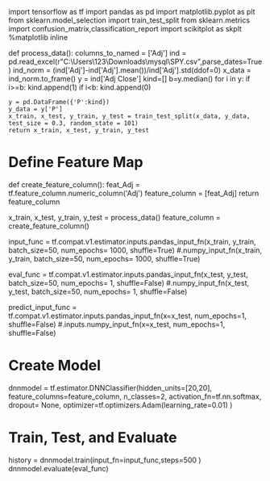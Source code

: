 import tensorflow as tf
import pandas as pd
import matplotlib.pyplot as plt
from sklearn.model_selection import train_test_split
from sklearn.metrics import confusion_matrix,classification_report
import scikitplot as skplt
%matplotlib inline

def process_data():
    columns_to_named = ['Adj']
    ind = pd.read_excel(r"C:\Users\123\Downloads\mysql\SPY.csv",parse_dates=True)
    ind_norm = (ind['Adj']-ind['Adj'].mean())/ind['Adj'].std(ddof=0)
    x_data = ind_norm.to_frame()
    y = ind['Adj Close']
    kind=[]
    b=y.median()
    for i in y:
        if i>=b:
            kind.append(1)
        if i<b:
            kind.append(0)

    y = pd.DataFrame({'P':kind})
    y_data = y['P']
    x_train, x_test, y_train, y_test = train_test_split(x_data, y_data, test_size = 0.3, random_state = 101)
    return x_train, x_test, y_train, y_test

 # Define Feature Map

  def create_feature_column():
    feat_Adj = tf.feature_column.numeric_column('Adj')
    feature_column = [feat_Adj]
    return feature_column

x_train, x_test, y_train, y_test = process_data()
feature_column = create_feature_column()

input_func = tf.compat.v1.estimator.inputs.pandas_input_fn(x_train, y_train, batch_size=50, num_epochs= 1000, shuffle=True)
#.numpy_input_fn(x_train, y_train, batch_size=50, num_epochs= 1000, shuffle=True)

eval_func = tf.compat.v1.estimator.inputs.pandas_input_fn(x_test, y_test, batch_size=50, num_epochs= 1, shuffle=False)
#.numpy_input_fn(x_test, y_test, batch_size=50, num_epochs= 1, shuffle=False)

predict_input_func = tf.compat.v1.estimator.inputs.pandas_input_fn(x=x_test, num_epochs=1, shuffle=False)
#.inputs.numpy_input_fn(x=x_test, num_epochs=1, shuffle=False)

# Create Model

dnnmodel = tf.estimator.DNNClassifier(hidden_units=[20,20],
                                      feature_columns=feature_column,
                                      n_classes=2,
                                      activation_fn=tf.nn.softmax,
                                      dropout= None,
                                      optimizer=tf.optimizers.Adam(learning_rate=0.01)
                                     )

# Train, Test, and Evaluate

history = dnnmodel.train(input_fn=input_func,steps=500
                       )
dnnmodel.evaluate(eval_func)
